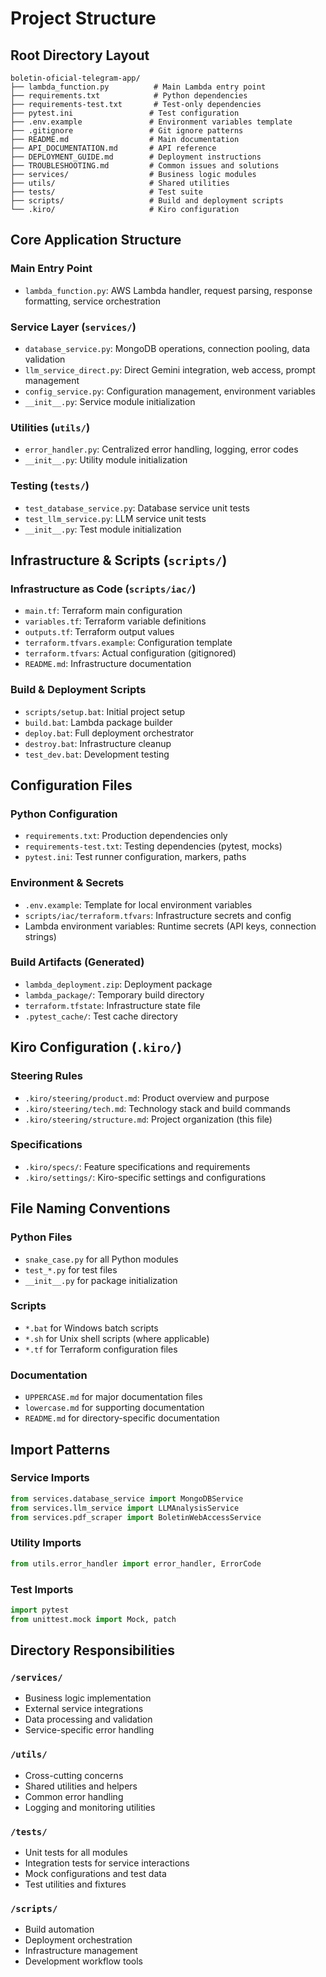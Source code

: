 # Project Structure

## Root Directory Layout

```
boletin-oficial-telegram-app/
├── lambda_function.py          # Main Lambda entry point
├── requirements.txt            # Python dependencies
├── requirements-test.txt       # Test-only dependencies
├── pytest.ini                 # Test configuration
├── .env.example               # Environment variables template
├── .gitignore                 # Git ignore patterns
├── README.md                  # Main documentation
├── API_DOCUMENTATION.md       # API reference
├── DEPLOYMENT_GUIDE.md        # Deployment instructions
├── TROUBLESHOOTING.md         # Common issues and solutions
├── services/                  # Business logic modules
├── utils/                     # Shared utilities
├── tests/                     # Test suite
├── scripts/                   # Build and deployment scripts
└── .kiro/                     # Kiro configuration
```

## Core Application Structure

### Main Entry Point
- `lambda_function.py`: AWS Lambda handler, request parsing, response formatting, service orchestration

### Service Layer (`services/`)
- `database_service.py`: MongoDB operations, connection pooling, data validation
- `llm_service_direct.py`: Direct Gemini integration, web access, prompt management
- `config_service.py`: Configuration management, environment variables
- `__init__.py`: Service module initialization

### Utilities (`utils/`)
- `error_handler.py`: Centralized error handling, logging, error codes
- `__init__.py`: Utility module initialization

### Testing (`tests/`)
- `test_database_service.py`: Database service unit tests
- `test_llm_service.py`: LLM service unit tests  
- `__init__.py`: Test module initialization

## Infrastructure & Scripts (`scripts/`)

### Infrastructure as Code (`scripts/iac/`)
- `main.tf`: Terraform main configuration
- `variables.tf`: Terraform variable definitions
- `outputs.tf`: Terraform output values
- `terraform.tfvars.example`: Configuration template
- `terraform.tfvars`: Actual configuration (gitignored)
- `README.md`: Infrastructure documentation

### Build & Deployment Scripts
- `scripts/setup.bat`: Initial project setup
- `build.bat`: Lambda package builder
- `deploy.bat`: Full deployment orchestrator
- `destroy.bat`: Infrastructure cleanup
- `test_dev.bat`: Development testing

## Configuration Files

### Python Configuration
- `requirements.txt`: Production dependencies only
- `requirements-test.txt`: Testing dependencies (pytest, mocks)
- `pytest.ini`: Test runner configuration, markers, paths

### Environment & Secrets
- `.env.example`: Template for local environment variables
- `scripts/iac/terraform.tfvars`: Infrastructure secrets and config
- Lambda environment variables: Runtime secrets (API keys, connection strings)

### Build Artifacts (Generated)
- `lambda_deployment.zip`: Deployment package
- `lambda_package/`: Temporary build directory
- `terraform.tfstate`: Infrastructure state file
- `.pytest_cache/`: Test cache directory

## Kiro Configuration (`.kiro/`)

### Steering Rules
- `.kiro/steering/product.md`: Product overview and purpose
- `.kiro/steering/tech.md`: Technology stack and build commands
- `.kiro/steering/structure.md`: Project organization (this file)

### Specifications
- `.kiro/specs/`: Feature specifications and requirements
- `.kiro/settings/`: Kiro-specific settings and configurations

## File Naming Conventions

### Python Files
- `snake_case.py` for all Python modules
- `test_*.py` for test files
- `__init__.py` for package initialization

### Scripts
- `*.bat` for Windows batch scripts
- `*.sh` for Unix shell scripts (where applicable)
- `*.tf` for Terraform configuration files

### Documentation
- `UPPERCASE.md` for major documentation files
- `lowercase.md` for supporting documentation
- `README.md` for directory-specific documentation

## Import Patterns

### Service Imports
```python
from services.database_service import MongoDBService
from services.llm_service import LLMAnalysisService
from services.pdf_scraper import BoletinWebAccessService
```

### Utility Imports
```python
from utils.error_handler import error_handler, ErrorCode
```

### Test Imports
```python
import pytest
from unittest.mock import Mock, patch
```

## Directory Responsibilities

### `/services/`
- Business logic implementation
- External service integrations
- Data processing and validation
- Service-specific error handling

### `/utils/`
- Cross-cutting concerns
- Shared utilities and helpers
- Common error handling
- Logging and monitoring utilities

### `/tests/`
- Unit tests for all modules
- Integration tests for service interactions
- Mock configurations and test data
- Test utilities and fixtures

### `/scripts/`
- Build automation
- Deployment orchestration
- Infrastructure management
- Development workflow tools